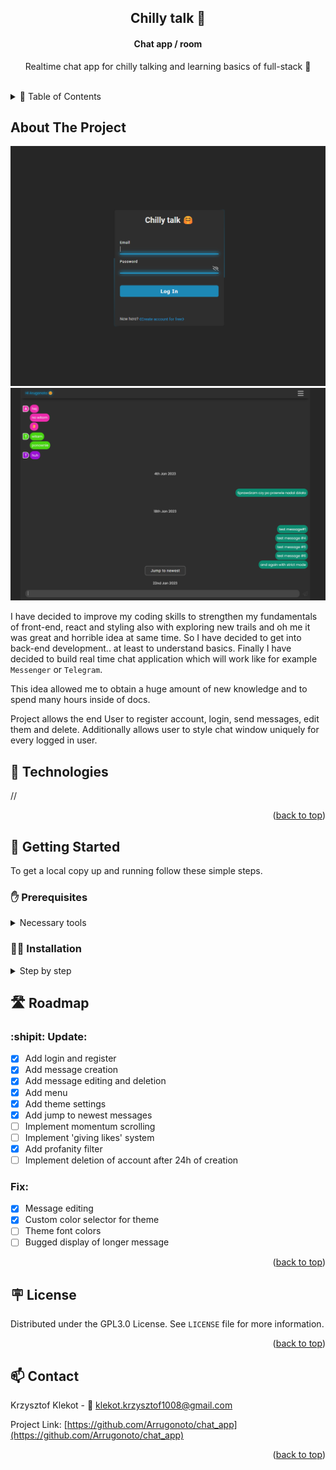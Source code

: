 <a name="readme-top"></a>

<div align="center">

  <h2 align="center">Chilly talk 🤗 </h2>
  <h4>Chat app / room</h4>
  <p align="center">Realtime chat app for chilly talking and learning basics of full-stack 📖 </p>

  <br>
</div>

<!-- TABLE OF CONTENTS -->
<details>
<summary> 📜 Table of Contents</summary>
  <ol>
    <li>
      <a href="#about-the-project">About The Project</a>
      <ul>
        <li><a href="#technologies">Technologies</a></li>
      </ul>
    </li>
    <li>
      <a href="#getting-started">Getting Started</a>
      <ul>
        <li><a href="#prerequisites">Prerequisites</a></li>
        <li><a href="#installation">Installation</a></li>
      </ul>
    </li>
    <li><a href="#roadmap">Roadmap</a></li>
    <li><a href="#license">License</a></li>
    <li><a href="#contact">Contact</a></li>
  </ol>
</details>

<!-- ABOUT THE PROJECT -->

<a name="about-the-project"></a>

## About The Project

![Chilly talk - main page](/images/Chilly_talk-main_page.png)
![Chilly talk - chat room](/images/Chilly_talk-chat_room.png)

I have decided to improve my coding skills to strengthen my fundamentals of front-end, react and styling also with exploring new trails and oh me it was great and horrible idea at same time. So I have decided to get into back-end development.. at least to understand basics. Finally I have decided to build real time chat application which will work like for example `Messenger` or `Telegram`.

This idea allowed me to obtain a huge amount of new knowledge and to spend many hours inside of docs.

Project allows the end User to register account, login, send messages, edit them and delete. Additionally allows user to style chat window uniquely for every logged in user.

<a name="technologies"></a>

## :toolbox: Technologies

//

<p align="right">(<a href="#readme-top">back to top</a>)</p>

<!-- GETTING STARTED -->

<a name="getting-started"></a>

## :running: Getting Started

To get a local copy up and running follow these simple steps.

<a name="prerequisites"></a>

### :raised_hand: Prerequisites

<details>
   <summary>Necessary tools</summary>

Please at first follow these steps to install necessary tools. If you have already installed `npm`, `Node` and created free `MongoDB` account with initializing and configuring MongoDB `database` skip this step and jump to <a href="#installation">Installation</a>.

1. Install latest stable version of `node` from <a href="https://nodejs.org/en/"> Official Site </a>. It should also install the latest version of `npm` package manager.
2. Verify versionos of installed `Node` and `package manager`.
   ```sh
   node -v
   npm -v
   ```
   Example output:
   ```sh { .no-copy }
   v18.12.1
   9.1.2
   ```
3. If npm isn't installed, try to install it manually using the following command inside terminal:
   ```sh
   npm install -g npm
   ```
4. Create free `MongoDB` account <a href="https://www.mongodb.com/">here</a>.
5. Initialize database and save `connection URI string` for later, for example:
   ```
   mongodb://myDBReader:D1fficultP%40ssw0rd@mongodb0.example.com:27017/?authSource=admin
   (it's just an example of connection string)
   ```
6. Configure access and network connection restrictions to database.
</details>

<a name="installation"></a>

### :mage_man: Installation

<details>
   <summary>Step by step</summary>

#### Server:

1. Clone repository.
   ```sh
   git clone https://github.com/Arrugonoto/chat_app.git
   ```
2. Inside of project main directory navigate to `server folder`.
   ```sh
   cd server/
   ```
3. Inside of a server directory create `.env` file
4. Configure .env file with necessary data:
   ```.env
   NODE_ENV=production // node development environment, currently set as production
   PORT=5000 // port on which server will be running
   MONGO_URI=mongodb://myDBReader:D1fficultP%40ssw0rd@mongodb0.example.com:27017/?authSource=admin  // example connection URI string
   SECRET=secret_key_example
   ```
   :warning: Remember! Never upload .env file to repository because it contains important configuration data and exposes them to be exploited.
5. After finished configuration install necessary packages.
   ```sh
   npm i
   ```
6. Run server.
   ```sh
   npm run dev
   ```

#### Client:

Open another command line/terminal.

1. Inside of main project directory navigate to client folder.
   ```sh
   cd client
   ```
2. Inside of a client directory install NPM packages.
   ```sh
   npm i
   ```
3. Wait for the installation to complete.
4. Run client
   ```sh
   npm start
   ```
5. Done! Have fun with testing!
<p align="right">(<a href="#readme-top">back to top</a>)</p>
</details>

<!-- ROADMAP -->

<a name="roadmap"></a>

## :motorway: Roadmap

### :shipit: Update:

-  [x] Add login and register
-  [x] Add message creation
-  [x] Add message editing and deletion
-  [x] Add menu
-  [x] Add theme settings
-  [x] Add jump to newest messages
-  [ ] Implement momentum scrolling
-  [ ] Implement 'giving likes' system
-  [x] Add profanity filter
-  [ ] Implement deletion of account after 24h of creation

### Fix:

-  [x] Message editing
-  [x] Custom color selector for theme
-  [ ] Theme font colors
-  [ ] Bugged display of longer message

<p align="right">(<a href="#readme-top">back to top</a>)</p>

<!-- LICENSE -->

<a name="license"></a>

## :placard: License

Distributed under the GPL3.0 License. See `LICENSE` file for more information.

<p align="right">(<a href="#readme-top">back to top</a>)</p>

<!-- CONTACT -->

<a name="contact"></a>

## :mailbox: Contact

Krzysztof Klekot - :email: klekot.krzysztof1008@gmail.com

Project Link: [https://github.com/Arrugonoto/chat_app](https://github.com/Arrugonoto/chat_app)

<p align="right">(<a href="#readme-top">back to top</a>)</p>
